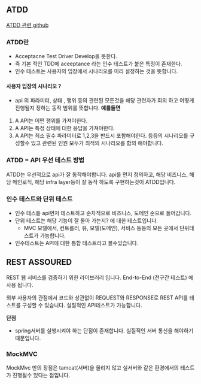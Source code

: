 


## ATDD

[ATDD 관련 github](https://github.com/msbaek/atdd-example)

### ATDD란 
- Acceptacne Test Driver Develop을 뜻한다. 
- 즉 기본 적인 TDD에 aceeptance 라는 인수 테스트가 붙은 특징이 존재한다.
- 인수 테스트는 사용자의 입장에서  시나리오를 미리 설정하는 것을 뜻합니다.

#### 사용자 입장의 시나리오 ?
- api 의 파라미터, 상태 , 행위 등의 관련된 모든것을 해당 관련자가 회의 하고 어떻게 진행될지 정하는 동작 범위를 뜻합니다.
**예를들면**
1.  A API는 어떤 행위를 가져야한다.
2. A API는 특정 상태에 대한 응답을 가져야한다.
3. A API는 최소 필수 파라미터로  1,2,3을 반드시 포함해야한다.
등등의 시나리오를 구성할수 있고 
관련된 인원 모두가 최적의 시나리오를 합의 해야합니다.

### ATDD = API 우선 테스트 방법
ATDD는 우선적으로 api가 잘 동작해야합니다. 
api를 먼저 정의하고, 해당 비즈니스, 해당 메인로직, 해당  infra layer등이 잘 동작 하도록 구현하는것이 ATDD입니다.


### 인수 테스트와 단위 테스트
- 인수 테스틑 api먼저 테스트하고 순차적으로 비즈니스, 도메인 순으로 들어갑니다.
- 단위 테스트는 해당 기능이 잘 돌아 가는지? 에 대한 테스트입니다.
	-  MVC 모델에서, 컨트롤러, 뷰, 모델(도메인), 서비스 등등의 모든 곳에서 단위테스트가 가능합니다.
- 인수테스트는 API에 대한 통합 테스트라고 볼수있습니다.

## REST ASSOURED

REST  웹 서비스를 검증하기 위한 라이브러리 입니다.
End-to-End (전구간 테스트) 에 사용 됩니다.

외부 사용자의 관점에서 코드와 상관없이 REQUEST와 RESPONSE로  REST API를 테스트를 구성할 수 있습니다.
실질적인 API테스트가 가능합니다. 

**단점**
- spring서버를 실행시켜야 하는 단점이 존재합니다. 실질적인 서버 통신을 해야하기 때문입니다.

### MockMVC

MockMvc 만의 장점은 tamcat(서버)을 올리지 않고 실서버와 같은 환경에서의 테스트가 진행될수 있다는 점입니다. 

